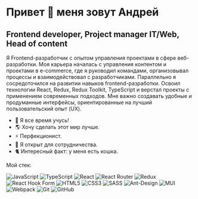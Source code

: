 # Привет 👋 меня зовут Андрей 

## Frontend developer, Project manager IT/Web, Head of content

Я Frontend-разработчик с опытом управления проектами в сфере веб-разработки. Моя карьера началась с управления контентом и проектами в e-commerce, где я руководил командами, организовывал процессы и взаимодействовал с разработчиками. Параллельно я сосредоточился на развитии навыков frontend-разработки. Освоил технологии React, Redux, Redux Toolkit, TypeScript и верстал проекты с применением современных подходов. Мне важно создавать удобные и продуманные интерфейсы, ориентированные на лучший пользовательский опыт (UX).

- 🧠 Я все время учусь!
- 🌎 Хочу сделать этот мир лучше.
- ⚡ Перфекционист.
- 🤝 Я открыт для сотрудничества.
- 🐈 Интересный факт: у меня есть кошка.

Мой стек:

![JavaScript](https://img.shields.io/badge/javascript-%23323330.svg?style=for-the-badge&logo=javascript&logoColor=%23F7DF1E)
![TypeScript](https://img.shields.io/badge/typescript-%23007ACC.svg?style=for-the-badge&logo=typescript&logoColor=white)
![React](https://img.shields.io/badge/react-%2320232a.svg?style=for-the-badge&logo=react&logoColor=%2361DAFB)
![React Router](https://img.shields.io/badge/React_Router-CA4245?style=for-the-badge&logo=react-router&logoColor=white)
![Redux](https://img.shields.io/badge/redux-%23593d88.svg?style=for-the-badge&logo=redux&logoColor=white)
![React Hook Form](https://img.shields.io/badge/React%20Hook%20Form-%23EC5990.svg?style=for-the-badge&logo=reacthookform&logoColor=white)
![HTML5](https://img.shields.io/badge/html5-%23E34F26.svg?style=for-the-badge&logo=html5&logoColor=white)
![CSS3](https://img.shields.io/badge/css3-%231572B6.svg?style=for-the-badge&logo=css3&logoColor=white)
![SASS](https://img.shields.io/badge/SASS-hotpink.svg?style=for-the-badge&logo=SASS&logoColor=white)
![Ant-Design](https://img.shields.io/badge/-AntDesign-%230170FE?style=for-the-badge&logo=ant-design&logoColor=white)
![MUI](https://img.shields.io/badge/MUI-%230081CB.svg?style=for-the-badge&logo=mui&logoColor=white)
![Webpack](https://img.shields.io/badge/webpack-%238DD6F9.svg?style=for-the-badge&logo=webpack&logoColor=black)
![Git](https://img.shields.io/badge/git-%23F05033.svg?style=for-the-badge&logo=git&logoColor=white)
![GitHub](https://img.shields.io/badge/github-%23121011.svg?style=for-the-badge&logo=github&logoColor=white)
